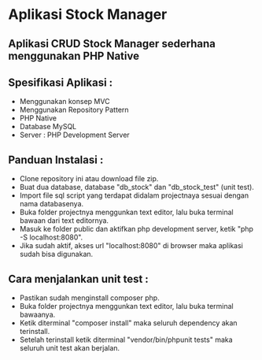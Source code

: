 # Aplikasi Stock Manager
## Aplikasi CRUD Stock Manager sederhana menggunakan PHP Native
## Spesifikasi Aplikasi :
- Menggunakan konsep MVC
- Menggunakan Repository Pattern
- PHP Native
- Database MySQL
- Server : PHP Development Server
## Panduan Instalasi :
- Clone repository ini atau download file zip.
- Buat dua database, database "db_stock" dan "db_stock_test" (unit test).
- Import file sql script yang terdapat didalam projectnaya sesuai dengan nama databasenya.
- Buka folder projectnya menggunkan text editor, lalu buka terminal bawaan dari text editornya.
- Masuk ke folder public dan aktifkan php development server, ketik "php -S localhost:8080".
- Jika sudah aktif, akses url "localhost:8080" di browser maka aplikasi sudah bisa digunakan.
## Cara menjalankan unit test :
- Pastikan sudah menginstall composer php.
- Buka folder projectnya menggunkan text editor, lalu buka terminal bawaanya.
- Ketik diterminal "composer install" maka seluruh dependency akan terinstall.
- Setelah terinstall ketik diterminal "vendor/bin/phpunit tests" maka seluruh unit test akan berjalan.